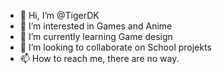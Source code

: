 - 👋 Hi, I’m @TigerDK
- 👀 I’m interested in Games and Anime
- 🌱 I’m currently learning Game design
- 💞️ I’m looking to collaborate on School projekts
- 📫 How to reach me, there are no way.

<!---
TigerDK/TigerDK is a ✨ special ✨ repository because its `README.md` (this file) appears on your GitHub profile.
You can click the Preview link to take a look at your changes.
--->
